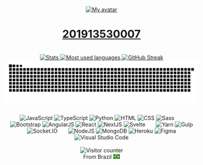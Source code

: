 <div align="center">
	<a href="https://josejefferson.github.io">
		<img height="100" src="https://raw.githubusercontent.com/josejefferson/josejefferson/master/img/avatar-rounded.webp" alt="My avatar">
		<h1>201913530007</h1>
	</a>
</div>
&nbsp;
<div align="center">
	<a href="https://github.com/josejefferson?tab=repositories">
		<img height="150em" src="https://github-readme-stats.vercel.app/api?username=201913530007&show_icons=true&theme=gruvbox&include_all_commits=true&count_private=true" alt="Stats">
		<img height="150em" src="https://github-readme-stats.vercel.app/api/top-langs/?username=201913530007&layout=compact&langs_count=7&theme=gruvbox" alt="Most used languages">
		<img height="150em" src="https://github-readme-streak-stats.herokuapp.com/?user=201913530007&theme=dark&background=282828&border=e4e2e2&stroke=555555&ring=d8a52e&currStreakLabel=fd8019&sideNums=8ec07c&sideLabels=8ec07c&currStreakNum=8ec07c" alt="GitHub Streak">
		<picture>
			<source media="(prefers-color-scheme: dark)" srcset="https://raw.githubusercontent.com/201913530007/201913530007/snake/github-snake-dark.svg" />
			<source media="(prefers-color-scheme: light)" srcset="https://raw.githubusercontent.com/201913530007/201913530007/snake/github-snake.svg" />
			<img alt="github-snake" src="https://raw.githubusercontent.com/201913530007/201913530007/snake/github-snake.svg" />
		</picture>
	</a>
</div>

##
<div align="center">
	<img height="30" src="https://cdn.jsdelivr.net/gh/devicons/devicon/icons/javascript/javascript-original.svg" alt="JavaScript" title="JavaScript">
	<img height="30" src="https://cdn.jsdelivr.net/gh/devicons/devicon/icons/typescript/typescript-original.svg" alt="TypeScript" title="TypeScript">
	<img height="30" src="https://cdn.jsdelivr.net/gh/devicons/devicon/icons/python/python-original.svg" alt="Python" title="Python">
	<img height="30" src="https://cdn.jsdelivr.net/gh/devicons/devicon/icons/html5/html5-original.svg" alt="HTML" title="HTML">
	<img height="30" src="https://cdn.jsdelivr.net/gh/devicons/devicon/icons/css3/css3-original.svg" alt="CSS" title="CSS">
	<img height="30" src="https://cdn.jsdelivr.net/gh/devicons/devicon/icons/sass/sass-original.svg" alt="Sass" title="Sass">
	<span width="20">&nbsp;&nbsp;&nbsp;&nbsp;&nbsp;</span>
	<img height="30" src="https://cdn.jsdelivr.net/gh/devicons/devicon/icons/bootstrap/bootstrap-original.svg" alt="Bootstrap" title="Bootstrap">
	<img height="30" src="https://cdn.jsdelivr.net/gh/devicons/devicon/icons/angularjs/angularjs-original.svg" alt="AngularJS" title="AngularJS">
	<img height="30" src="https://cdn.jsdelivr.net/gh/devicons/devicon/icons/react/react-original.svg" alt="React" title="React" />
	<img height="30" src="https://cdn.jsdelivr.net/gh/devicons/devicon/icons/nextjs/nextjs-original.svg" alt="NextJS" title="NextJS" />
	<img height="30" src="https://cdn.jsdelivr.net/gh/devicons/devicon/icons/svelte/svelte-original.svg" alt="Svelte" title="Svelte" />
	<span width="20">&nbsp;&nbsp;&nbsp;&nbsp;&nbsp;</span>
	<img height="30" src="https://cdn.jsdelivr.net/gh/devicons/devicon/icons/yarn/yarn-original.svg" alt="Yarn" title="Yarn">
	<img height="30" src="https://cdn.jsdelivr.net/gh/devicons/devicon/icons/gulp/gulp-plain.svg" alt="Gulp" title="Gulp">
	<img height="30" src="https://cdn.jsdelivr.net/gh/devicons/devicon/icons/socketio/socketio-original.svg" alt="Socket.IO" title="Socket.IO">
	<span width="20">&nbsp;&nbsp;&nbsp;&nbsp;&nbsp;</span>
	<img height="30" src="https://cdn.jsdelivr.net/gh/devicons/devicon/icons/nodejs/nodejs-original.svg" alt="NodeJS" title="NodeJS">
	<img height="30" src="https://cdn.jsdelivr.net/gh/devicons/devicon/icons/mongodb/mongodb-original.svg" alt="MongoDB" title="MongoDB">
	<img height="30" src="https://cdn.jsdelivr.net/gh/devicons/devicon/icons/heroku/heroku-original.svg" alt="Heroku" title="Heroku">
	<img height="30" src="https://cdn.jsdelivr.net/gh/devicons/devicon/icons/figma/figma-original.svg" alt="Figma" title="Figma">
	<img height="30" src="https://cdn.jsdelivr.net/gh/devicons/devicon/icons/vscode/vscode-original.svg" alt="Visual Studio Code" title="Visual Studio Code">
</div>

<br>
<div align="center">
	<img src="https://jd-visitor-counter.jeffersondantas.repl.co/custom/github:201913530007/count.svg" alt="Visitor counter" title="Visitor counter">
</div>

<div align="center">
	<span>From Brazil</span>
	<img height="12" src="https://raw.githubusercontent.com/201913530007/201913530007/master/img/brazil-flag-simplified.webp" alt="Brazil flag">
</div>
